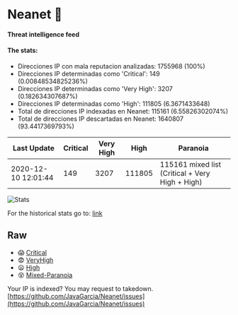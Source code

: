 # Neanet :hocho:
#### Threat intelligence feed
#### The stats:

- Direcciones IP con mala reputacion analizadas: 1755968 (100%)
- Direcciones IP determinadas como 'Critical':  149 (0.00848534825236%)
- Direcciones IP determinadas como 'Very High':  3207 (0.182634307687%)
- Direcciones IP determinadas como 'High':  111805 (6.3671433648)
- Total de direcciones IP indexadas en Neanet:  115161 (6.55826302074%)
- Total de direcciones IP descartadas en Neanet:  1640807 (93.4417369793%)

| Last Update | Critical | Very High | High | Paranoia |
| --- | --- | --- | --- | --- |
| 2020-12-10 12:01:44 | 149 | 3207 | 111805 | 115161 mixed list (Critical + Very High + High)|

![Stats](https://docs.google.com/spreadsheets/d/e/2PACX-1vSnaNMIXVabIpDJjufMlzH7poXnshF3mgd8Is1g9ytUEzVsP5my4Trn8f-xkoLLQ38xpL3HtmUexLo6/pubchart?oid=501124687&format=image)

For the historical stats go to: [link](/stats.csv)
## Raw
- :scream: [Critical](https://raw.githubusercontent.com/JavaGarcia/Neanet/master/blacklists/neanet_critical.txt)
- :fearful: [VeryHigh](https://raw.githubusercontent.com/JavaGarcia/Neanet/master/blacklists/neanet_veryHigh.txtt)
- :frowning: [High](https://raw.githubusercontent.com/JavaGarcia/Neanet/master/blacklists/neanet_high.txt)
- :dizzy_face: [Mixed-Paranoia](https://raw.githubusercontent.com/JavaGarcia/Neanet/master/blacklists/neanet_all.txt)


Your IP is indexed? You may request to takedown. [https://github.com/JavaGarcia/Neanet/issues](https://github.com/JavaGarcia/Neanet/issues)






























































































































































































































































































































































































































































































































































































































































































































































































































































































































































































































































































































































































































































































































































































































































































































































































































































































































































































































































































































































































































































































































































































































































































































































































































































































































































































































































































































































































